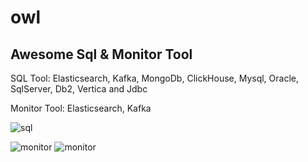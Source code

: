 # owl

## Awesome Sql & Monitor Tool

SQL Tool: Elasticsearch, Kafka, MongoDb, ClickHouse, Mysql, Oracle, SqlServer, Db2, Vertica and Jdbc

Monitor Tool: Elasticsearch, Kafka

![sql](https://gitee.com/wangdisdu/owl/raw/master/doc/sqleditor.png)

![monitor](https://gitee.com/wangdisdu/owl/raw/master/doc/monitor1.jpg)
![monitor](https://gitee.com/wangdisdu/owl/raw/master/doc/monitor2.jpg)